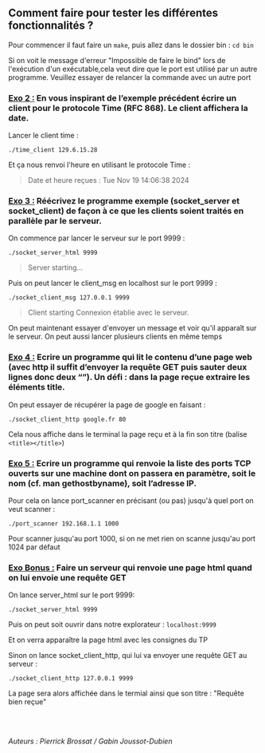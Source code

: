 ## Comment faire pour tester les différentes fonctionnalités ?

Pour commencer il faut faire un ```make```, puis allez dans le dossier bin : ```cd bin```

Si on voit le message d'erreur "Impossible de faire le bind" lors de l'exécution d'un exécutable,cela veut dire que le port est utilisé par un autre programme. Veuillez essayer de relancer la commande avec un autre port

### <u> Exo 2 :</u> En vous inspirant de l’exemple précédent écrire un client pour le protocole Time (RFC 868). Le client affichera la date.

Lancer le client time :

```./time_client 129.6.15.28```

Et ça nous renvoi l'heure en utilisant le protocole Time :

> Date et heure reçues : Tue Nov 19 14:06:38 2024

### <u> Exo 3 :</u> Réécrivez le programme exemple (socket_server et socket_client) de façon à ce que les clients soient traités en parallèle par le serveur.

On commence par lancer le serveur sur le port 9999 :

```./socket_server_html 9999```

> Server starting...

Puis on peut lancer le client_msg en localhost sur le port 9999 :

```./socket_client_msg 127.0.0.1 9999```

> Client starting
Connexion établie avec le serveur.

On peut maintenant essayer d'envoyer un message et voir qu'il apparaît sur le serveur.
On peut aussi lancer plusieurs clients en même temps

### <u> Exo 4 :</u> Ecrire un programme qui lit le contenu d’une page web (avec http il suffit d’envoyer la requête GET puis sauter deux lignes donc deux “”). Un défi : dans la page reçue extraire les éléments title.

On peut essayer de récupérer la page de google en faisant :

```./socket_client_http google.fr 80```

Cela nous affiche dans le terminal la page reçu et à la fin son titre (balise ```<title></title>```)

### <u> Exo 5 :</u> Ecrire un programme qui renvoie la liste des ports TCP ouverts sur une machine dont on passera en paramètre, soit le nom (cf. man gethostbyname), soit l’adresse IP.

Pour cela on lance port_scanner en précisant (ou pas) jusqu'à quel port on veut scanner :

```./port_scanner 192.168.1.1 1000```

Pour scanner jusqu'au port 1000, si on ne met rien on scanne jusqu'au port 1024 par défaut

### <u> Exo Bonus :</u> Faire un serveur qui renvoie  une page html quand on lui envoie une requête GET

On lance server_html sur le port 9999:

 ```./socket_server_html 9999```

Puis on peut soit ouvrir dans notre explorateur : ```localhost:9999```

Et on verra apparaître la page html avec les consignes du TP

Sinon on lance socket_client_http, qui lui va envoyer une requête GET au serveur :

```./socket_client_http 127.0.0.1 9999```

La page sera alors affichée dans le termial ainsi que son titre : "Requête bien reçue"

<br/> <br/>

*Auteurs : Pierrick Brossat / Gabin Joussot-Dubien*
